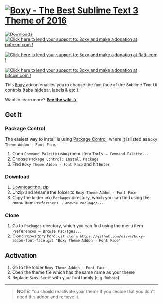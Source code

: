 # [![Boxy - The Best Sublime Text 3 Theme of 2016][img-name]][theme-downloads]

[![Downloads][img-downloads]][downloads]
[![Click here to lend your support to: Boxy and make a donation at patreon.com !][img-patreon]][patreon]&nbsp;
[![Click here to lend your support to: Boxy and make a donation at flattr.com !][img-flattr]][flattr]&nbsp;
[![Click here to lend your support to: Boxy and make a donation at bitcoin.com !][img-bitcoin]][bitcoin]

This [Boxy][theme] addon enables you to change the font face of the Sublime Text UI controls (tabs, sidebar, labels & etc.).

Want to learn more? [**See the wiki &#8594;**][wiki].

## Get It

### Package Control

The easiest way to install is using [Package Control][pc], where [it][downloads] is listed as `Boxy Theme Addon - Font Face`.

1. Open `Command Palette` using menu item `Tools → Command Palette...`
2. Choose `Package Control: Install Package`
3. Find `Boxy Theme Addon - Font Face` and hit `Enter`

### Download

1. [Download the .zip][releases]
2. Unzip and rename the folder to `Boxy Theme Addon - Font Face`
3. Copy the folder into `Packages` directory, which you can find using the menu item `Preferences → Browse Packages...`

### Clone

1. Go to `Packages` directory, which you can find using the menu item `Preferences → Browse Packages...`
2. Clone repository here: `git clone https://github.com/oivva/boxy-addon-font-face.git "Boxy Theme Addon - Font Face"`

## Activation

1. Go to the folder `Boxy Theme Addon - Font Face`
2. Open the theme file which has the same name as your theme
3. Replace `Sans-Serif` with your font family (e.g. `Roboto`)

***

> **NOTE:** You should reactivate your theme if you decide that you don't need this addon and remove it.

<!-- Links -->

[theme]: https://github.com/oivva/boxy
[theme-downloads]: https://packagecontrol.io/packages/Boxy%20Theme
[releases]: https://github.com/oivva/boxy-addon-font-face/releases
[downloads]: https://packagecontrol.io/packages/Boxy%20Theme%20Addon%20-%20Font%20Face
[patreon]: https://www.patreon.com/oivva "Donate with Patreon"
[flattr]: https://flattr.com/profile/oivva "Donate with Flattr"
[bitcoin]: https://www.coinbase.com/oivva "Donate with Bitcoin"
[wiki]: https://github.com/oivva/boxy/wiki
[pc]: https://sublime.wbond.net

<!-- Images -->

[img-name]: https://raw.githubusercontent.com/oivva/boxy-extras/master/assets/readme/name.png
[img-downloads]: https://img.shields.io/packagecontrol/dt/Boxy%20Theme%20Addon%20-%20Font%20Face.svg?maxAge=3600
[img-patreon]: https://raw.githubusercontent.com/oivva/boxy-extras/master/assets/readme/patreon.png
[img-flattr]: https://raw.githubusercontent.com/oivva/boxy-extras/master/assets/readme/flattr.png
[img-bitcoin]: https://raw.githubusercontent.com/oivva/boxy-extras/master/assets/readme/bitcoin.png
